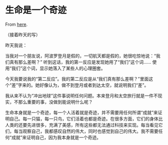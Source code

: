 # 生命是一个奇迹

From [here](https://yinwang1.substack.com/p/ba9).

（接着昨天的写）

昨天我说：

当我对一个朋友说，阿波罗登月是假的，一切航天都是假的，她很吃惊地说：“我们真有那么差啊？” 听到这话，我的第一反应是发现她用了“我们”这个词…… 使用“我们”这个词，显示她落入了某些人的心理圈套。

今天我要说我的“第二反应”。我的第二反应是从“我们真有那么差啊？”里面这个“差”字来的。她好像认为，做不到登月或者到达太空，就说明我们“差”。

我从来不认为“冲出地球”这件事说明任何问题。本来登月和太空旅行就是一件不现实，不那么重要的事，没做到能说明什么呢？

生命本身就是一个奇迹，每一个人活着就是奇迹，并不需要用任何所谓“成就”来证明自己。每一只猫，每一只鸟，它们活着也都是奇迹。在很多方面，它们的身体比人类的还要先进很多，充满了美感，所有这些都无法通过科技来实现。每当看见它们，每当观察自己，我都感叹自然的伟大，同时也感觉到自己的伟大。我不需要任何“成就”来证明自己，因为我本身就是一个奇迹。

